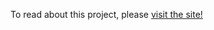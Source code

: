 To read about this project, please [visit the site!](http://mysterious-brushlands-7144.herokuapp.com/about)
